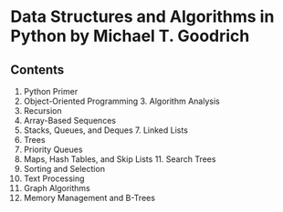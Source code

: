 # Data Structures and Algorithms in Python by Michael T. Goodrich

## Contents

1. Python Primer
2. Object-Oriented Programming 3. Algorithm Analysis
4. Recursion
5. Array-Based Sequences
6. Stacks, Queues, and Deques 7. Linked Lists
8. Trees
9. Priority Queues
10. Maps, Hash Tables, and Skip Lists 11. Search Trees
12. Sorting and Selection
13. Text Processing
14. Graph Algorithms
15. Memory Management and B-Trees
